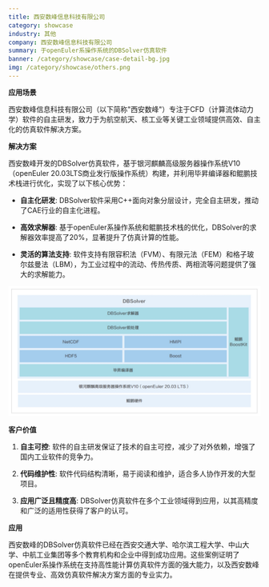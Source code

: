 ```yaml
---
title: 西安数峰信息科技有限公司
category: showcase
industry: 其他
company: 西安数峰信息科技有限公司
summary: 于openEuler系操作系统的DBSolver仿真软件
banner: /category/showcase/case-detail-bg.jpg
img: /category/showcase/others.png
---
```





**应用场景**

西安数峰信息科技有限公司（以下简称"西安数峰"）专注于CFD（计算流体动力学）软件的自主研发，致力于为航空航天、核工业等关键工业领域提供高效、自主化的仿真软件解决方案。

**解决方案**

西安数峰开发的DBSolver仿真软件，基于银河麒麟高级服务器操作系统V10（openEuler
20.03LTS商业发行版操作系统）构建，并利用毕昇编译器和鲲鹏技术栈进行优化，实现了以下核心优势：

-   **自主化研发**:
    DBSolver软件采用C++面向对象分层设计，完全自主研发，推动了CAE行业的自主化进程。

-   **高效求解器**:
    基于openEuler系操作系统和鲲鹏技术栈的优化，DBSolver的求解器效率提高了20%，显著提升了仿真计算的性能。

-   **灵活的算法支持**:
    软件支持有限容积法（FVM）、有限元法（FEM）和格子玻尔兹曼法（LBM），为工业过程中的流动、传热传质、两相流等问题提供了强大的求解能力。

![](./media/image1.png)

**客户价值**

1.  **自主可控**:
    软件的自主研发保证了技术的自主可控，减少了对外依赖，增强了国内工业软件的竞争力。

2.  **代码维护性**:
    软件代码结构清晰，易于阅读和维护，适合多人协作开发的大型项目。

3.  **应用广泛且精度高**:
    DBSolver仿真软件在多个工业领域得到应用，以其高精度和广泛的适用性获得了客户的认可。

**应用**

西安数峰的DBSolver仿真软件已经在西安交通大学、哈尔滨工程大学、中山大学、中航工业集团等多个教育机构和企业中得到成功应用。这些案例证明了openEuler系操作系统在支持高性能计算仿真软件方面的强大能力，以及西安数峰在提供专业、高效仿真软件解决方案方面的专业实力。
